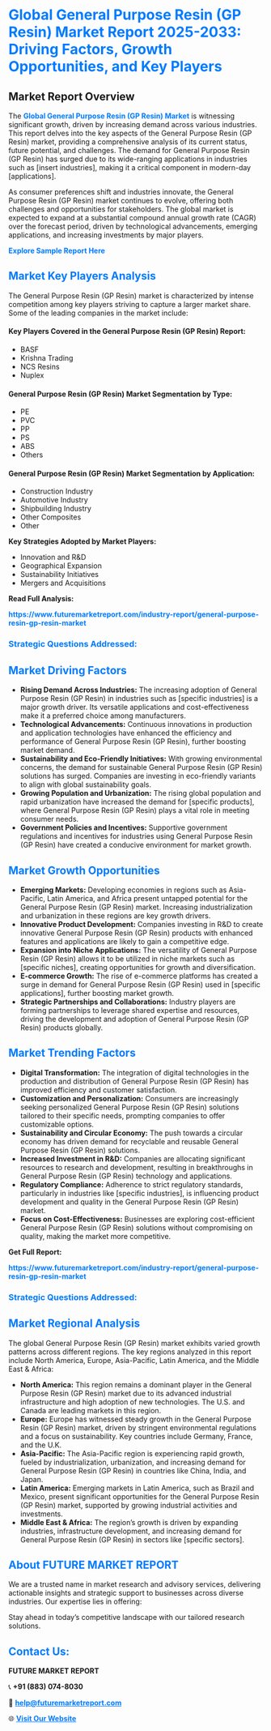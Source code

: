 <h1 style="color: #007BFF;">Global General Purpose Resin (GP Resin) Market Report 2025-2033: Driving Factors, Growth Opportunities, and Key Players</h1>

<section id="overview">
<h2>Market Report Overview</h2>
<p>The <a href="https://www.futuremarketreport.com/industry-report/general-purpose-resin-gp-resin-market" style="color: #007BFF; text-decoration: none;"><strong>Global General Purpose Resin (GP Resin) Market</strong></a> is witnessing significant growth, driven by increasing demand across various industries. This report delves into the key aspects of the General Purpose Resin (GP Resin) market, providing a comprehensive analysis of its current status, future potential, and challenges. The demand for General Purpose Resin (GP Resin) has surged due to its wide-ranging applications in industries such as [insert industries], making it a critical component in modern-day [applications].</p>
<p>As consumer preferences shift and industries innovate, the General Purpose Resin (GP Resin) market continues to evolve, offering both challenges and opportunities for stakeholders. The global market is expected to expand at a substantial compound annual growth rate (CAGR) over the forecast period, driven by technological advancements, emerging applications, and increasing investments by major players.</p>
</section>

<section id="overview">
<p><a href="https://www.futuremarketreport.com/request-sample/reportId=62056" style="color: #007BFF; text-decoration: none;"><strong>Explore Sample Report Here</strong></a></p>
</section>

<section id="key-players">
<h2 style="color: #007BFF;">Market Key Players Analysis</h2>
<p>The General Purpose Resin (GP Resin) market is characterized by intense competition among key players striving to capture a larger market share. Some of the leading companies in the market include:</p>
<h4>Key Players Covered in the General Purpose Resin (GP Resin) Report:</h4>
<ul><li>BASF</li><li>Krishna Trading</li><li>NCS Resins</li><li>Nuplex</li></ul>
<h4>General Purpose Resin (GP Resin) Market Segmentation by Type:</h4>
<ul><li>PE</li><li>PVC</li><li>PP</li><li>PS</li><li>ABS</li><li>Others</li></ul>

<h4>General Purpose Resin (GP Resin) Market Segmentation by Application:</h4>
<ul><li>Construction Industry</li><li>Automotive Industry</li><li>Shipbuilding Industry</li><li>Other Composites</li><li>Other</li></ul>
<p><strong>Key Strategies Adopted by Market Players:</strong></p>
<ul>
<li>Innovation and R&D</li>
<li>Geographical Expansion</li>
<li>Sustainability Initiatives</li>
<li>Mergers and Acquisitions</li>
</ul>
</section>

<section>
<p><strong>Read Full Analysis: </strong></p><a href="https://www.futuremarketreport.com/industry-report/general-purpose-resin-gp-resin-market" style="color: #007BFF; text-decoration: none;"><strong>https://www.futuremarketreport.com/industry-report/general-purpose-resin-gp-resin-market</strong></a>
<h3 style="color: #007BFF;">Strategic Questions Addressed:</h3>
</section>

<section id="driving-factors">
<h2 style="color: #007BFF;">Market Driving Factors</h2>
<ul>
<li><strong>Rising Demand Across Industries:</strong> The increasing adoption of General Purpose Resin (GP Resin) in industries such as [specific industries] is a major growth driver. Its versatile applications and cost-effectiveness make it a preferred choice among manufacturers.</li>
<li><strong>Technological Advancements:</strong> Continuous innovations in production and application technologies have enhanced the efficiency and performance of General Purpose Resin (GP Resin), further boosting market demand.</li>
<li><strong>Sustainability and Eco-Friendly Initiatives:</strong> With growing environmental concerns, the demand for sustainable General Purpose Resin (GP Resin) solutions has surged. Companies are investing in eco-friendly variants to align with global sustainability goals.</li>
<li><strong>Growing Population and Urbanization:</strong> The rising global population and rapid urbanization have increased the demand for [specific products], where General Purpose Resin (GP Resin) plays a vital role in meeting consumer needs.</li>
<li><strong>Government Policies and Incentives:</strong> Supportive government regulations and incentives for industries using General Purpose Resin (GP Resin) have created a conducive environment for market growth.</li>
</ul>
</section>

<section id="growth-opportunities">
<h2 style="color: #007BFF;">Market Growth Opportunities</h2>
<ul>
<li><strong>Emerging Markets:</strong> Developing economies in regions such as Asia-Pacific, Latin America, and Africa present untapped potential for the General Purpose Resin (GP Resin) market. Increasing industrialization and urbanization in these regions are key growth drivers.</li>
<li><strong>Innovative Product Development:</strong> Companies investing in R&D to create innovative General Purpose Resin (GP Resin) products with enhanced features and applications are likely to gain a competitive edge.</li>
<li><strong>Expansion into Niche Applications:</strong> The versatility of General Purpose Resin (GP Resin) allows it to be utilized in niche markets such as [specific niches], creating opportunities for growth and diversification.</li>
<li><strong>E-commerce Growth:</strong> The rise of e-commerce platforms has created a surge in demand for General Purpose Resin (GP Resin) used in [specific applications], further boosting market growth.</li>
<li><strong>Strategic Partnerships and Collaborations:</strong> Industry players are forming partnerships to leverage shared expertise and resources, driving the development and adoption of General Purpose Resin (GP Resin) products globally.</li>
</ul>
</section>

<section id="trending-factors">
<h2 style="color: #007BFF;">Market Trending Factors</h2>
<ul>
<li><strong>Digital Transformation:</strong> The integration of digital technologies in the production and distribution of General Purpose Resin (GP Resin) has improved efficiency and customer satisfaction.</li>
<li><strong>Customization and Personalization:</strong> Consumers are increasingly seeking personalized General Purpose Resin (GP Resin) solutions tailored to their specific needs, prompting companies to offer customizable options.</li>
<li><strong>Sustainability and Circular Economy:</strong> The push towards a circular economy has driven demand for recyclable and reusable General Purpose Resin (GP Resin) solutions.</li>
<li><strong>Increased Investment in R&D:</strong> Companies are allocating significant resources to research and development, resulting in breakthroughs in General Purpose Resin (GP Resin) technology and applications.</li>
<li><strong>Regulatory Compliance:</strong> Adherence to strict regulatory standards, particularly in industries like [specific industries], is influencing product development and quality in the General Purpose Resin (GP Resin) market.</li>
<li><strong>Focus on Cost-Effectiveness:</strong> Businesses are exploring cost-efficient General Purpose Resin (GP Resin) solutions without compromising on quality, making the market more competitive.</li>
</ul>
</section>

<section>
<p><strong>Get Full Report: </strong></p><a href="https://www.futuremarketreport.com/industry-report/general-purpose-resin-gp-resin-market" style="color: #007BFF; text-decoration: none;"><strong>https://www.futuremarketreport.com/industry-report/general-purpose-resin-gp-resin-market</strong></a>
<h3 style="color: #007BFF;">Strategic Questions Addressed:</h3>
</section>


<section id="regional-analysis">
<h2 style="color: #007BFF;">Market Regional Analysis</h2>
<p>The global General Purpose Resin (GP Resin) market exhibits varied growth patterns across different regions. The key regions analyzed in this report include North America, Europe, Asia-Pacific, Latin America, and the Middle East & Africa:</p>
<ul>
<li><strong>North America:</strong> This region remains a dominant player in the General Purpose Resin (GP Resin) market due to its advanced industrial infrastructure and high adoption of new technologies. The U.S. and Canada are leading markets in this region.</li>
<li><strong>Europe:</strong> Europe has witnessed steady growth in the General Purpose Resin (GP Resin) market, driven by stringent environmental regulations and a focus on sustainability. Key countries include Germany, France, and the U.K.</li>
<li><strong>Asia-Pacific:</strong> The Asia-Pacific region is experiencing rapid growth, fueled by industrialization, urbanization, and increasing demand for General Purpose Resin (GP Resin) in countries like China, India, and Japan.</li>
<li><strong>Latin America:</strong> Emerging markets in Latin America, such as Brazil and Mexico, present significant opportunities for the General Purpose Resin (GP Resin) market, supported by growing industrial activities and investments.</li>
<li><strong>Middle East & Africa:</strong> The region’s growth is driven by expanding industries, infrastructure development, and increasing demand for General Purpose Resin (GP Resin) in sectors like [specific sectors].</li>
</ul>
</section>

<footer>
<h2 style="color: #007BFF;">About FUTURE MARKET REPORT</h2>
<p>We are a trusted name in market research and advisory services, delivering actionable insights and strategic support to businesses across diverse industries. Our expertise lies in offering:</p>

<p>Stay ahead in today’s competitive landscape with our tailored research solutions.</p>

<h2 style="color: #007BFF;">Contact Us:</h2>
<p><strong>FUTURE MARKET REPORT</strong></p>
<p>📞 <strong>+91 (883) 074-8030</strong></p>
<p>📧 <strong><a href="mailto:help@futuremarketreport.com" style="color: #007BFF;">help@futuremarketreport.com</a></strong></p>
<p>🌐 <strong><a href="https://www.futuremarketreport.com/" style="color: #007BFF;">Visit Our Website</a></strong></p>
</footer>